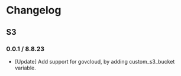 # Changelog

## S3

### 0.0.1 / 8.8.23
* [Update] Add support for govcloud, by adding custom_s3_bucket variable.
